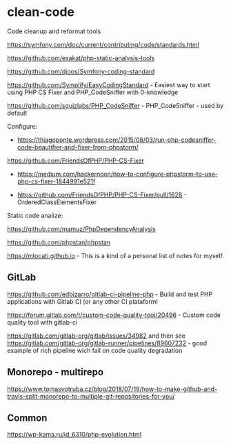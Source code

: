 # clean-code
Code cleanup and reformat tools

https://symfony.com/doc/current/contributing/code/standards.html

https://github.com/exakat/php-static-analysis-tools

https://github.com/djoos/Symfony-coding-standard

https://github.com/Symplify/EasyCodingStandard - Easiest way to start using PHP CS Fixer and PHP_CodeSniffer with 0-knowledge

https://github.com/squizlabs/PHP_CodeSniffer - PHP_CodeSniffer - used by default

Configure:

  - https://thiagoponte.wordpress.com/2015/08/03/run-php-codesniffer-code-beautifier-and-fixer-from-phpstorm/
    

https://github.com/FriendsOfPHP/PHP-CS-Fixer

  - https://medium.com/hackernoon/how-to-configure-phpstorm-to-use-php-cs-fixer-1844991e521f

  - https://github.com/FriendsOfPHP/PHP-CS-Fixer/pull/1628 - OrderedClassElementsFixer

    
Static code analize:

https://github.com/mamuz/PhpDependencyAnalysis

https://github.com/phpstan/phpstan

https://mlocati.github.io - This is a kind of a personal list of notes for myself. 


## GitLab

https://github.com/edbizarro/gitlab-ci-pipeline-php - Build and test PHP applications with Gitlab CI (or any other CI plataform!

https://forum.gitlab.com/t/custom-code-quality-tool/20496 - Custom code quality tool with gitlab-ci

https://gitlab.com/gitlab-org/gitlab/issues/34982 and then see
https://gitlab.com/gitlab-org/gitlab-runner/pipelines/89607232 - good example of rich pipeline wich fail on code quality degradation

## Monorepo - multirepo

https://www.tomasvotruba.cz/blog/2018/07/19/how-to-make-github-and-travis-split-monorepo-to-multiple-git-repositories-for-you/

## Common

https://wp-kama.ru/id_6310/php-evolution.html
